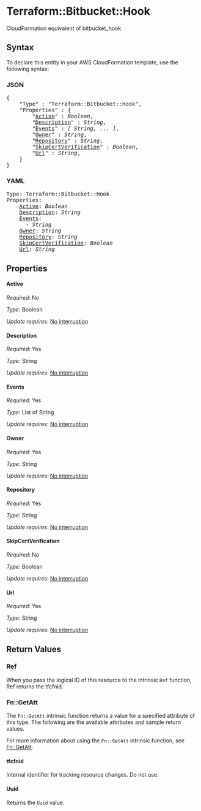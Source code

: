 # Terraform::Bitbucket::Hook

CloudFormation equivalent of bitbucket_hook

## Syntax

To declare this entity in your AWS CloudFormation template, use the following syntax:

### JSON

<pre>
{
    "Type" : "Terraform::Bitbucket::Hook",
    "Properties" : {
        "<a href="#active" title="Active">Active</a>" : <i>Boolean</i>,
        "<a href="#description" title="Description">Description</a>" : <i>String</i>,
        "<a href="#events" title="Events">Events</a>" : <i>[ String, ... ]</i>,
        "<a href="#owner" title="Owner">Owner</a>" : <i>String</i>,
        "<a href="#repository" title="Repository">Repository</a>" : <i>String</i>,
        "<a href="#skipcertverification" title="SkipCertVerification">SkipCertVerification</a>" : <i>Boolean</i>,
        "<a href="#url" title="Url">Url</a>" : <i>String</i>,
    }
}
</pre>

### YAML

<pre>
Type: Terraform::Bitbucket::Hook
Properties:
    <a href="#active" title="Active">Active</a>: <i>Boolean</i>
    <a href="#description" title="Description">Description</a>: <i>String</i>
    <a href="#events" title="Events">Events</a>: <i>
      - String</i>
    <a href="#owner" title="Owner">Owner</a>: <i>String</i>
    <a href="#repository" title="Repository">Repository</a>: <i>String</i>
    <a href="#skipcertverification" title="SkipCertVerification">SkipCertVerification</a>: <i>Boolean</i>
    <a href="#url" title="Url">Url</a>: <i>String</i>
</pre>

## Properties

#### Active

_Required_: No

_Type_: Boolean

_Update requires_: [No interruption](https://docs.aws.amazon.com/AWSCloudFormation/latest/UserGuide/using-cfn-updating-stacks-update-behaviors.html#update-no-interrupt)

#### Description

_Required_: Yes

_Type_: String

_Update requires_: [No interruption](https://docs.aws.amazon.com/AWSCloudFormation/latest/UserGuide/using-cfn-updating-stacks-update-behaviors.html#update-no-interrupt)

#### Events

_Required_: Yes

_Type_: List of String

_Update requires_: [No interruption](https://docs.aws.amazon.com/AWSCloudFormation/latest/UserGuide/using-cfn-updating-stacks-update-behaviors.html#update-no-interrupt)

#### Owner

_Required_: Yes

_Type_: String

_Update requires_: [No interruption](https://docs.aws.amazon.com/AWSCloudFormation/latest/UserGuide/using-cfn-updating-stacks-update-behaviors.html#update-no-interrupt)

#### Repository

_Required_: Yes

_Type_: String

_Update requires_: [No interruption](https://docs.aws.amazon.com/AWSCloudFormation/latest/UserGuide/using-cfn-updating-stacks-update-behaviors.html#update-no-interrupt)

#### SkipCertVerification

_Required_: No

_Type_: Boolean

_Update requires_: [No interruption](https://docs.aws.amazon.com/AWSCloudFormation/latest/UserGuide/using-cfn-updating-stacks-update-behaviors.html#update-no-interrupt)

#### Url

_Required_: Yes

_Type_: String

_Update requires_: [No interruption](https://docs.aws.amazon.com/AWSCloudFormation/latest/UserGuide/using-cfn-updating-stacks-update-behaviors.html#update-no-interrupt)

## Return Values

### Ref

When you pass the logical ID of this resource to the intrinsic `Ref` function, Ref returns the tfcfnid.

### Fn::GetAtt

The `Fn::GetAtt` intrinsic function returns a value for a specified attribute of this type. The following are the available attributes and sample return values.

For more information about using the `Fn::GetAtt` intrinsic function, see [Fn::GetAtt](https://docs.aws.amazon.com/AWSCloudFormation/latest/UserGuide/intrinsic-function-reference-getatt.html).

#### tfcfnid

Internal identifier for tracking resource changes. Do not use.

#### Uuid

Returns the <code>Uuid</code> value.

